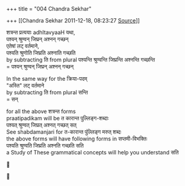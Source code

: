 +++
title = "004 Chandra Sekhar"

+++
[[Chandra Sekhar	2011-12-18, 08:23:27 [Source](https://groups.google.com/g/samskrita/c/jHzfbiNJ8wI)]]



शत्रन्त प्रत्ययाः adhItavyaaH यथा,  
पश्यन् श्रुण्वन् जिघ्रन् अश्नन् गच्छन्  
एतेषां लट् वर्तमाने,  
पश्यति श्रुणोति जिघ्रति अश्नाति गच्छति  
by subtracting ति from plural पश्यन्ति श्रुण्वन्ति जिघ्रन्ति अश्नन्ति गच्छन्ति  
= पश्यन् श्रुण्वन् जिघ्रन् अश्नन् गच्छन्

In the same way for the क्रिया-पदम्  
"अस्ति" लट् वर्तमाने  
by subtracting ति from plural सन्ति  
= सन्

for all the above शत्रन्त forms  
praatipadikam will be त कारान्त पुल्लिङ्ग-शब्दाः  
पश्यत् श्रुण्वत् जिघ्रत् अश्नत् गच्छत् सत्  
See shabdamanjari for त-कारान्त पुंल्लिङ्ग मरुत् शब्दः  
the above forms will have following forms in सप्तमी-विभक्तिः  
पश्यति श्रुण्वति जिघ्रति अश्नति गच्छति सति  
a Study of These grammatical concepts will help you understand सति





